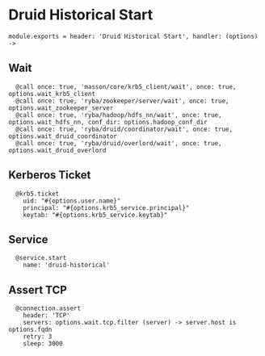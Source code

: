 
# Druid Historical Start

    module.exports = header: 'Druid Historical Start', handler: (options) ->

## Wait

      @call once: true, 'masson/core/krb5_client/wait', once: true, options.wait_krb5_client
      @call once: true, 'ryba/zookeeper/server/wait', once: true, options.wait_zookeeper_server
      @call once: true, 'ryba/hadoop/hdfs_nn/wait', once: true, options.wait_hdfs_nn, conf_dir: options.hadoop_conf_dir
      @call once: true, 'ryba/druid/coordinator/wait', once: true, options.wait_druid_coordinator
      @call once: true, 'ryba/druid/overlord/wait', once: true, options.wait_druid_overlord

## Kerberos Ticket

      @krb5.ticket
        uid: "#{options.user.name}"
        principal: "#{options.krb5_service.principal}"
        keytab: "#{options.krb5_service.keytab}"

## Service

      @service.start
        name: 'druid-historical'
      
## Assert TCP

      @connection.assert
        header: 'TCP'
        servers: options.wait.tcp.filter (server) -> server.host is options.fqdn
        retry: 3
        sleep: 3000
